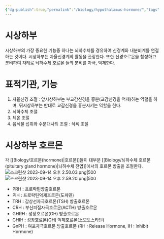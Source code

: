```yaml
---
{"dg-publish":true,"permalink":"/biology/hypothalamus-hormone/","tags":["biology"]}
---
```


# 시상하부
시상하부의 가장 중요한 기능중 하나는 뇌하수체를 경유하여 신경계와 내분비계를 연결하는 것이다.
시상하부는 자율신경계의 활동을 관장한다. 또한 신경호르몬을 합성하고 분비하여 차례로 뇌하수체 호르몬 들의 분비를 자극, 억제한다.
# 표적기관, 기능
1. 자율신경 조절 : 앞시상하부는 부교감신경을 흥분(교감신경을 억제)하는 역할을 하며, 뒤시상하부는 반대로 교감신경을 흥분시키는 역할을 한다.
2. 뇌하수체 조절
3. 체온 조절
4. 음식물 섭취와 수분대사의 조절 : 식욕 조절
# 시상하부 호르몬
각 [[Biology/호르몬(hormone)\|호르몬]]들이 대부분 [[Biology/뇌하수체 호르몬(pituitary gland hormone)\|뇌하수체 전엽]]에서의 호르몬 방출을 조절한다.
![스크린샷 2023-09-14 오후 2.50.03.png|500](/img/user/attatchments/%EC%8A%A4%ED%81%AC%EB%A6%B0%EC%83%B7%202023-09-14%20%EC%98%A4%ED%9B%84%202.50.03.png)
![스크린샷 2023-09-14 오후 2.59.20.png|500](/img/user/attatchments/%EC%8A%A4%ED%81%AC%EB%A6%B0%EC%83%B7%202023-09-14%20%EC%98%A4%ED%9B%84%202.59.20.png)
- PRH : 프로락틴방출호르몬
- PIH : 프로락틴억제호르몬(도파민)
- TRH : 갑상선자극호르몬(TSH) 방출호르몬
- CRH : 부신피질자극호르몬(ACTH) 방출호르몬
- GHRH : 성장호르몬(GH) 방출호르몬
- GHIH : 성장호르몬(GH) 억제호르몬(소모토스타틴)
- GnPH : 여포자극호르몬 방출호르몬
(RH : Release Hormone, IH : Inhibit Hormone)